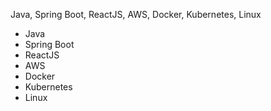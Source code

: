 Java, Spring Boot, ReactJS, AWS, Docker, Kubernetes, Linux

- Java
- Spring Boot
- ReactJS
- AWS
- Docker
- Kubernetes
- Linux